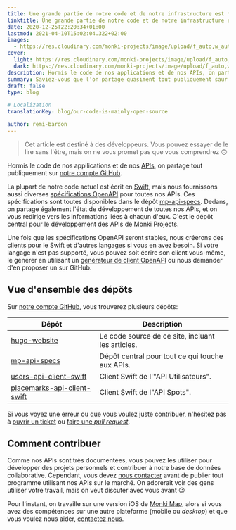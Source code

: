 ```yaml
---
title: Une grande partie de notre code et de notre infrastructure est *open-source*, n'hésitez pas à contribuer!
linktitle: Une grande partie de notre code et de notre infrastructure est *open-source*, n'hésitez pas à contribuer! | Blog Monki Projects
date: 2020-12-25T22:20:34+01:00
lastmod: 2021-04-10T15:02:04.322+02:00
images:
  - https://res.cloudinary.com/monki-projects/image/upload/f_auto,w_auto/v1617994923/website/fr/uploads/articles/notre-code-est-principalement-open-source/cover-light
cover:
  light: https://res.cloudinary.com/monki-projects/image/upload/f_auto,w_1024/v1617994923/website/fr/uploads/articles/notre-code-est-principalement-open-source/cover-light
  dark: https://res.cloudinary.com/monki-projects/image/upload/f_auto,w_1024/v1617994923/website/fr/uploads/articles/notre-code-est-principalement-open-source/cover-dark
description: Hormis le code de nos applications et de nos APIs, on partage tout publiquement sur notre compte GitHub.
summary: Saviez-vous que l'on partage quasiment tout publiquement saur notre compte GitHub ? Dans cet article, on vous explique tout ce qu'il s'y passe.
draft: false
type: blog

# Localization
translationKey: blog/our-code-is-mainly-open-source

author: remi-bardon
---
```


> Cet article est destiné à des développeurs. Vous pouvez essayer de le lire sans l'être, mais on ne vous promet pas que vous comprendrez 🙃

Hormis le code de nos appllications et de nos [APIs](https://fr.wikipedia.org/wiki/Interface_de_programmation), on partage tout publiquement sur [notre compte GitHub](https://github.com/MonkiProjects).

La plupart de notre code actuel est écrit en [Swift](https://swift.org), mais nous fournissons aussi diverses [spécifications OpenAPI](https://swagger.io/specification/) pour toutes nos APIs. Ces spécifications sont toutes disponibles dans le dépôt [mp-api-specs](https://github.com/MonkiProjects/mp-api-specs). Dedans, on partage également l'état de développement de toutes nos APIs, et on vous redirige vers les informations liées à chaqun d'eux. C'est le dépôt central pour le développement des APIs de Monki Projects.

Une fois que les spécifications OpenAPI seront stables, nous créerons des clients pour le Swift et d'autres langages si vous en avez besoin. Si votre langage n'est pas supporté, vous pouvez soit écrire son client vous-même, le générer en utilisant un [générateur de client OpenAPI](https://openapi-generator.tech/docs/generators#client-generators) ou nous demander d'en proposer un sur GitHub.

## Vue d'ensemble des dépôts

Sur [notre compte GitHub](https://github.com/MonkiProjects), vous trouverez plusieurs dépôts:

| Dépôt | Description |
| --- | --- |
| [hugo-website](https://github.com/MonkiProjects/hugo-website) | Le code source de ce site, incluant les articles. |
| [mp-api-specs](https://github.com/MonkiProjects/mp-api-specs) | Dépôt central pour tout ce qui touche aux APIs. |
| [users-api-client-swift](https://github.com/MonkiProjects/users-api-client-swift) | Client Swift de l'"API Utilisateurs". |
| [placemarks-api-client-swift](https://github.com/MonkiProjects/placemarks-api-client-swift) | Client Swift de l"API Spots". |

Si vous voyez une erreur ou que vous voulez juste contribuer, n'hésitez pas à [ouvrir un ticket](https://github.com/MonkiProjects/hugo-website/issues/new) ou [faire une *pull request*](https://docs.github.com/en/free-pro-team@latest/github/collaborating-with-issues-and-pull-requests/proposing-changes-to-your-work-with-pull-requests).

## Comment contribuer

Comme nos APIs sont très documentées, vous pouvez les utiliser pour développer des projets personnels et contribuer à notre base de données collaborative. Cependant, vous devez [nous contacter](/contact) avant de publier tout programme utilisant nos APIs sur le marché. On adorerait voir des gens utiliser votre travail, mais on veut discuter avec vous avant 😉

Pour l'instant, on travaille sur une version iOS de [Monki Map](/apps/monki-map), alors si vous avez des compétences sur une autre plateforme (mobile ou *desktop*) et que vous voulez nous aider, [contactez nous](/contact).

